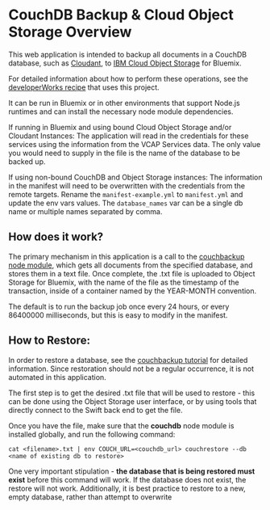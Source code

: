 # CouchDB Backup & Cloud Object Storage Overview

This web application is intended to backup all documents in a CouchDB database, such as [Cloudant](https://console.bluemix.net/docs/services/cloudant/), to [IBM Cloud Object Storage](https://console.bluemix.net/docs/services/cloud-object-storage/) for Bluemix.

For detailed information about how to perform these operations, see the [developerWorks recipe](https://developer.ibm.com/recipes/tutorials/object-storage-cloudant-backup/) that uses this project.

It can be run in Bluemix or in other environments that support Node.js runtimes and can install the necessary node module dependencies.

If running in Bluemix and using bound Cloud Object Storage and/or Cloudant Instances:
The application will read in the credentials for these services using the information from the VCAP Services data.  The only value you would need to supply in the file is the name of the database to be backed up.

If using non-bound CouchDB and Object Storage instances:
The information in the manifest will need to be overwritten with the credentials from the remote targets. Rename the `manifest-example.yml` to `manifest.yml` and update the env vars values. The `database_names` var can be a single db name or multiple names separated by comma.

## How does it work?

The primary mechanism in this application is a call to the [couchbackup node module](https://developer.ibm.com/clouddataservices/2016/03/22/simple-couchdb-and-cloudant-backup/), which gets all documents from the specified database, and stores them in a text file.  Once complete, the .txt file is uploaded to Object Storage for Bluemix, with the name of the file as the timestamp of the transaction, inside of a container named by the YEAR-MONTH convention.

The default is to run the backup job once every 24 hours, or every 86400000 milliseconds, but this is easy to modify in the manifest.

## How to Restore:

In order to restore a database, see the [couchbackup tutorial](https://developer.ibm.com/clouddataservices/2016/03/22/simple-couchdb-and-cloudant-backup/) for detailed information.  Since restoration should not be a regular occurrence, it is not automated in this application.

The first step is to get the desired .txt file that will be used to restore - this can be done using the Object Storage user interface, or by using tools that directly connect to the Swift back end to get the file.

Once you have the file, make sure that the **couchdb** node module is installed globally, and run the following command:

```cat <filename>.txt | env COUCH_URL=<couchdb_url> couchrestore --db <name of existing db to restore>```

One very important stipulation - **the database that is being restored must exist** before this command will work.  If the database does not exist, the restore will not work.  Additionally, it is best practice to restore to a new, empty database, rather than attempt to overwrite
